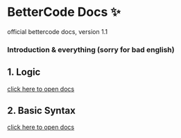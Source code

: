 # **BetterCode Docs** ✨
official bettercode docs, version 1.1

### Introduction & everything (sorry for bad english)

## 1. Logic

<a href="https://github.com/koo1140/BetterCode-Docs/blob/main/logic.md">click here to open docs</a>

## 2. Basic Syntax

<a href="">click here to open docs</a>

